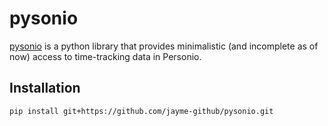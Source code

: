 pysonio
=======

[pysonio](https://github.com/jayme-github/pysonio) is a python library
that provides minimalistic (and incomplete as of now) access to
time-tracking data in Personio.

Installation
------------

```
pip install git+https://github.com/jayme-github/pysonio.git
```
